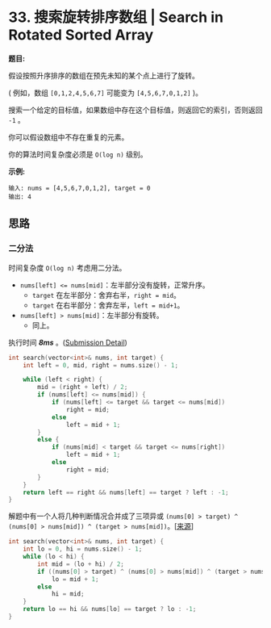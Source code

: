 # 33. 搜索旋转排序数组 | Search in Rotated Sorted Array

**题目:**

假设按照升序排序的数组在预先未知的某个点上进行了旋转。

( 例如，数组 `[0,1,2,4,5,6,7]` 可能变为 `[4,5,6,7,0,1,2]` )。

搜索一个给定的目标值，如果数组中存在这个目标值，则返回它的索引，否则返回 `-1` 。

你可以假设数组中不存在重复的元素。

你的算法时间复杂度必须是 `O(log n)` 级别。

**示例:**

```
输入: nums = [4,5,6,7,0,1,2], target = 0
输出: 4
```

## 思路

### 二分法

时间复杂度 `O(log n)` 考虑用二分法。

- `nums[left] <= nums[mid]`：左半部分没有旋转，正常升序。
  - `target` 在左半部分：舍弃右半，`right = mid`。
  - `target` 在右半部分：舍弃左半，`left = mid+1`。
- `nums[left] > nums[mid]`：左半部分有旋转。
  - 同上。

执行时间 ***8ms*** 。([Submission Detail](https://leetcode-cn.com/submissions/detail/24833118/))

```cpp
int search(vector<int>& nums, int target) {
    int left = 0, mid, right = nums.size() - 1;

    while (left < right) {
        mid = (right + left) / 2;
        if (nums[left] <= nums[mid]) {
            if (nums[left] <= target && target <= nums[mid])
                right = mid;
            else
                left = mid + 1;
        }
        else {
            if (nums[mid] < target && target <= nums[right])
                left = mid + 1;
            else
                right = mid;
        }
    }
    return left == right && nums[left] == target ? left : -1;
}
```

解题中有一个人将几种判断情况合并成了三项异或 `(nums[0] > target) ^ (nums[0] > nums[mid]) ^ (target > nums[mid])`。[[来源](https://leetcode-cn.com/problems/two-sum/solution/ji-jian-solution-by-lukelee/)]

```cpp
int search(vector<int>& nums, int target) {
    int lo = 0, hi = nums.size() - 1;
    while (lo < hi) {
        int mid = (lo + hi) / 2;
        if ((nums[0] > target) ^ (nums[0] > nums[mid]) ^ (target > nums[mid]))
            lo = mid + 1;
        else
            hi = mid;
    }
    return lo == hi && nums[lo] == target ? lo : -1;
}
```

